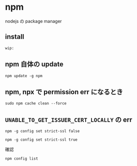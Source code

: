 
# npm

nodejs の package manager


## install

```
wip:
```

## npm 自体の update

```
npm update -g npm
```


## npm, npx で permission err になるとき

```
sudo npm cache clean --force
```


## `UNABLE_TO_GET_ISSUER_CERT_LOCALLY` の err

```
npm -g config set strict-ssl false
```

```
npm -g config set strict-ssl true
```

確認

```
npm config list
```




